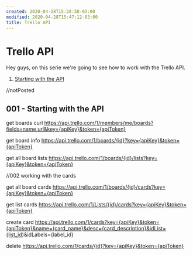 ```yaml
---
created: 2020-04-28T15:28:58-03:00
modified: 2020-04-28T15:47:12-03:00
title: Trello API
---
```



# Trello API
 Hey guys, on this serie we're going to see how to work with the Trello API.

 1. [Starting with the API](#001---starting-with-the-api)

//notPosted 
## 001 - Starting with the API
 
 get boards
 curl https://api.trello.com/1/members/me/boards?fields=name,url&key={apiKey}&token={apiToken}

 get board info
 https://api.trello.com/1/boards/{id}?key={apiKey}&token={apiToken}


 
 get all board lists
 https://api.trello.com/1/boards/{id}/lists?key={apiKey}&token={apiToken}


//002 working with the cards

get all board cards
 https://api.trello.com/1/boards/{id}/cards?key={apiKey}&token={apiToken}

 get list cards
 https://api.trello.com/1/Lists/{id}/cards?key={apiKey}&token={apiToken}

 create card
 https://api.trello.com/1/cards?key={apiKey}&token={apiToken}&name={card_name}&desc={card_description}&idList={list_id)&idLabels={label_id}

 delete
 https://api.trello.com/1/cards/{id}?key={apiKey}&token={apiToken}